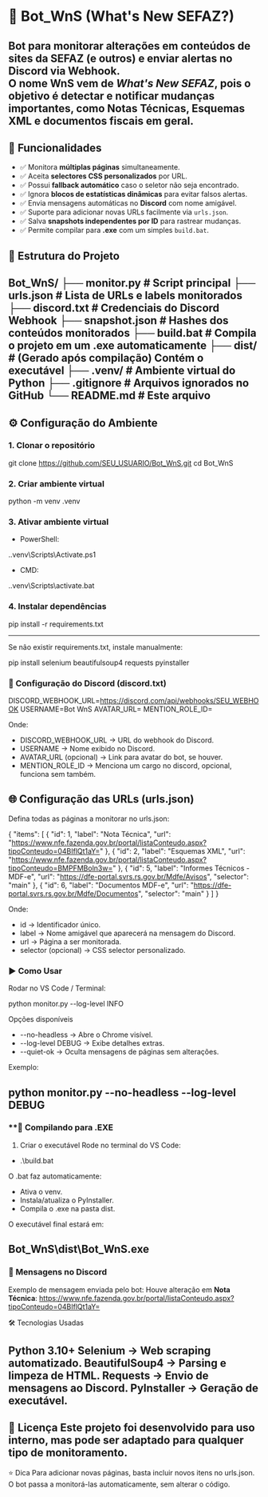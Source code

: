 # 🤖 Bot_WnS (What's New SEFAZ?)

Bot para monitorar alterações em conteúdos de sites da **SEFAZ** (e outros) e enviar alertas no **Discord** via **Webhook**.  
O nome **WnS** vem de *What's New SEFAZ*, pois o objetivo é detectar e notificar mudanças importantes, como **Notas Técnicas**, **Esquemas XML** e documentos fiscais em geral.
---

## 🚀 Funcionalidades

- ✅ Monitora **múltiplas páginas** simultaneamente.
- ✅ Aceita **selectores CSS personalizados** por URL.
- ✅ Possui **fallback automático** caso o seletor não seja encontrado.
- ✅ Ignora **blocos de estatísticas dinâmicas** para evitar falsos alertas.
- ✅ Envia mensagens automáticas no **Discord** com nome amigável.
- ✅ Suporte para adicionar novas URLs facilmente via `urls.json`.
- ✅ Salva **snapshots independentes por ID** para rastrear mudanças.
- ✅ Permite compilar para **.exe** com um simples `build.bat`.


## 📂 Estrutura do Projeto

Bot_WnS/
├── monitor.py # Script principal
├── urls.json # Lista de URLs e labels monitorados
├── discord.txt # Credenciais do Discord Webhook
├── snapshot.json # Hashes dos conteúdos monitorados
├── build.bat # Compila o projeto em um .exe automaticamente
├── dist/ # (Gerado após compilação) Contém o executável
├── .venv/ # Ambiente virtual do Python
├── .gitignore # Arquivos ignorados no GitHub
└── README.md # Este arquivo
---

## ⚙️ Configuração do Ambiente

### **1. Clonar o repositório**

git clone https://github.com/SEU_USUARIO/Bot_WnS.git
cd Bot_WnS

### **2. Criar ambiente virtual**

python -m venv .venv

### **3. Ativar ambiente virtual**

- PowerShell:

.\.venv\Scripts\Activate.ps1

- CMD:

.\.venv\Scripts\activate.bat

### **4. Instalar dependências**
pip install -r requirements.txt

---

Se não existir requirements.txt, instale manualmente:

pip install selenium beautifulsoup4 requests pyinstaller

### **🔑 Configuração do Discord (discord.txt)**

DISCORD_WEBHOOK_URL=https://discord.com/api/webhooks/SEU_WEBHOOK
USERNAME=Bot WnS
AVATAR_URL=
MENTION_ROLE_ID=

Onde:

- DISCORD_WEBHOOK_URL → URL do webhook do Discord.
- USERNAME → Nome exibido no Discord.
- AVATAR_URL (opcional) → Link para avatar do bot, se houver.
- MENTION_ROLE_ID → Menciona um cargo no discord, opcional, funciona sem também.

## **🌐 Configuração das URLs (urls.json)**

Defina todas as páginas a monitorar no urls.json:

{
  "items": [
    {
      "id": 1,
      "label": "Nota Técnica",
      "url": "https://www.nfe.fazenda.gov.br/portal/listaConteudo.aspx?tipoConteudo=04BIflQt1aY="
    },
    {
      "id": 2,
      "label": "Esquemas XML",
      "url": "https://www.nfe.fazenda.gov.br/portal/listaConteudo.aspx?tipoConteudo=BMPFMBoln3w="
    },
    {
      "id": 5,
      "label": "Informes Técnicos - MDF-e",
      "url": "https://dfe-portal.svrs.rs.gov.br/Mdfe/Avisos",
      "selector": "main"
    },
    {
      "id": 6,
      "label": "Documentos MDF-e",
      "url": "https://dfe-portal.svrs.rs.gov.br/Mdfe/Documentos",
      "selector": "main"
    }
  ]
}


Onde:

- id → Identificador único.
- label → Nome amigável que aparecerá na mensagem do Discord.
- url → Página a ser monitorada.
- selector (opcional) → CSS selector personalizado.


### **▶️ Como Usar**

Rodar no VS Code / Terminal:

python monitor.py --log-level INFO

Opções disponíveis
- --no-headless → Abre o Chrome visível.
- --log-level DEBUG → Exibe detalhes extras.
- --quiet-ok → Oculta mensagens de páginas sem alterações.

Exemplo:

python monitor.py --no-headless --log-level DEBUG
---

### **🧰 Compilando para .EXE

1. Criar o executável
Rode no terminal do VS Code:

- .\build.bat

O .bat faz automaticamente:

- Ativa o venv.
- Instala/atualiza o PyInstaller.
- Compila o .exe na pasta dist.

O executável final estará em:

Bot_WnS\dist\Bot_WnS.exe
---

### **📌 Mensagens no Discord**

Exemplo de mensagem enviada pelo bot:
Houve alteração em **Nota Técnica**:
https://www.nfe.fazenda.gov.br/portal/listaConteudo.aspx?tipoConteudo=04BIflQt1aY=


🛠 Tecnologias Usadas

Python 3.10+
Selenium → Web scraping automatizado.
BeautifulSoup4 → Parsing e limpeza de HTML.
Requests → Envio de mensagens ao Discord.
PyInstaller → Geração de executável.
---

🧾 Licença
Este projeto foi desenvolvido para uso interno, mas pode ser adaptado para qualquer tipo de monitoramento.
---

⭐ Dica
Para adicionar novas páginas, basta incluir novos itens no urls.json.
O bot passa a monitorá-las automaticamente, sem alterar o código.